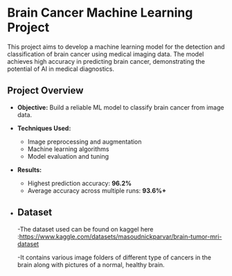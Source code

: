 # Brain Cancer Machine Learning Project

This project aims to develop a machine learning model for the detection and classification of brain cancer using medical imaging data. 
The model achieves high accuracy in predicting brain cancer, demonstrating the potential of AI in medical diagnostics.

## Project Overview

- **Objective:** Build a reliable ML model to classify brain cancer from image data.
- **Techniques Used:**  
  - Image preprocessing and augmentation  
  - Machine learning algorithms
  - Model evaluation and tuning

- **Results:**  
  - Highest prediction accuracy: **96.2%**  
  - Average accuracy across multiple runs: **93.6%+**
 

- ## Dataset 
  -The dataset used can be found on kaggel here :https://www.kaggle.com/datasets/masoudnickparvar/brain-tumor-mri-dataset
  
  -It contains various image folders of different type of cancers in the brain along with pictures of a normal, healthy brain.
